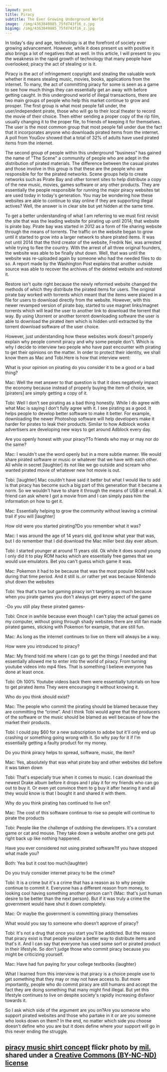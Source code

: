 ```yaml
---
layout: post
title: Piracy
subtitle: The Ever Growing Underground World
image:  /img/4363849885_75fd743f16_z.jpg
bigimg: /img/4363849885_75fd743f16_z.jpg
---
```


In today's day and age, technology is at the forefront of society ever growing advancement. However, while it does present us with positive it also brings a lot of negatives that as well. In this article, I will present to you the weakness in the rapid growth of technology that many people have overlooked; piracy the act of stealing or is it.

Piracy is the act of infringement copyright and stealing the valuable work whether it means stealing music, movies, books, applications from the internet. To many, the act of committing piracy for some is seen as a game to see how much things they can essentially get an away with before getting caught. In this underground world of illegal transactions, there are two main groups of people who help this market continue to grow and prosper. The first group is what most people fall under, the user/independent pirate, those who will go to their local theater to record the movie of their choice. Then either sending a proper copy of the rip film, usually changing it to the proper file, to friends of keeping it for themselves. The user is the most common group that most people fall under due the fact that it incorporates anyone who downloads pirated items from the internet. A poll from YouGov showed that a total of 32% of adults have used pirated items from the internet.

The second group of people within this underground "business" has gained the name of "The Scene" a community of people who are adept in the distribution of pirated materials. The difference between the casual pirates and those involve in this group is that these are the people who are responsible for for the pirated networks. Scene groups help to create networks such as Pirate Bay and other torrent sites to help distribute a copy of the new music, movies, games software or any other products. They are essentially the people responsible for running the major piracy websites tat are used today in today's generation. You may be wondering how these websites are able to continue to stay online if they are supporting illegal actives? Well, the answer is in clear site but yet hidden at the same time.

To get a better understanding of what I am referring to we must first revisit the site that was the leading website for pirating up until 2014; that website is pirate bay. Pirate bay was started in 2012 as a form of file sharing website through the means of torrents. The traffic on the website began to grow until it started to grow into a larger network to share pirated items. It was not until 2014 that the third creator of the website, Fredrik Nei, was arrested while trying to flee the country. With the arrest of all three original founders, the website was able to be finally shut down. Well, that was until the website was re-uploaded again by someone who had the needed files to do so. A report made by the Washington Post explains that another outside source was able to recover the archives of the deleted website and restored it.

Restore isn't quite right because the newly reformed website changed the methods of which they distribute the pirated items for users. The original pirate bay worked with torrents which meant that the items were placed in a file for users to download directly from the website. However, with this newer revamped version of pirate bay, started to use magnet links/magnet torrents which will lead the user to another link to download the torrent that way. By using Utorrent or another torrent downloading software the user is able to download the pirated item which is hidden until extracted by the torrent download software of the user choice.


However, just understanding how these websites work doesn't properly explain why people commit piracy and why some people don't. Which is why I decide to interview two people who have past encounter with pirating to get their opinions on the matter. In order to protect their identity, we shall know them as Mac and Tobi.Here is how that interview went:

What is your opinion on pirating do you consider it to be a good or a bad thing?

Mac: Well the met answer to that question is that it does negatively impact the economy because instead of properly buying the item of choice, we [piraters] are simply getting a copy of it.

Tobi: Well I don't see pirating as a bad thing honestly. While I do agree with what Mac is saying I don't fully agree with it. I see pirating as a good. It helps people to develop better software to make it better. For example, downloading the newer Photoshop software will help developers make it harder for pirates to leak their products. Similar to how Adblock works advertisers are developing new ways to get around Adblock every day.

Are you openly honest with your piracy?To friends who may or may nor do the same?

Mac: I wouldn't use the word openly but in a more subtle manner. We would share pirated software or music or whatever that we have with each other. All while in secret [laughter] its not like we go outside and scream who wanted pirated movie of whatever new hot movie is out.

Tobi: [laughter] Mac couldn't have said it better but what I would like to add is that piracy has become such a big part of this generation that it became a norm. So we wouldn't have to share it through the means of USB or email. A friend can ask where I got a movie from and I can simply pass him the information on how to get it.

Mac: Essentially helping to grow the community without leaving a criminal trail if you will [laughter]

How old were you started pirating?Do you remember what it was?

Mac: I was around the age of 14 years old, god know what year that was, but I do remember that I did download the Mac miller best day ever album.

Tobi: I started younger at around 11 years old. Ok while it does sound young I only did it to play ROM hacks which are essentially free games that we would use emulators. Bet you can't guess which game it was.

Mac: Pokemon it had to be because that was the most popular ROM hack during that time period. And it still is..or rather yet was because Nintendo shut down the websites

Tobi: Yea that's true but gaming piracy isn't targeting as much because when you pirate games you don't always get every aspect of the game

-Do you still play these pirated games-

Tobi: Once in awhile because even though I can't play the actual games on my computer, without going through shady websites there are still fan made pirated games, sticking with Pokemon for example, that are still fun.

Mac: As long as the internet continues to live on there will always be a way.

How were you introduced to piracy?

Mac: My friend told me where I can go to get the things I needed and that essentially allowed me to enter into the world of piracy.  From turning youtube videos into mp4 files. That is something I believe everyone has done at least once.


Tobi: Oh 100% Youtube videos back them were essentially tutorials on how to get pirated items They were encouraging it without knowing it.


Who do you think should exist?

Mac: The people who commit the pirating should be blamed because they are committing the “crime”. And I think Tobi would agree that the producers of the software or the music should be blamed as well because of how the market their products.

Tobi: I could pay $60 for a new subscription to adobe but it'll only end up crashing or something going wrong with it. So why pay for it if I'm essentially getting a faulty product for my money.


Do you think piracy helps to spread, software, music, the item?

Mac: Yes, absolutely that was what pirate bay and other websites did before it was taken down

Tobi: That's especially true when it comes to music. I can download the newest Drake album before it drops and I play it for my friends who can go out to buy it. Or even yet convince them to g buy it after hearing it and all they would know is that I bought it and shared it with them.

Why do you think pirating has continued to live on?

Mac: The cost of this software continue to rise so people will continue to pirate the products

Tobi: People like the challenge of outdoing the developers. It's a constant game or cat and mouse. They take down a website another one gets put right back up like nothing happened.

Have you ever considered not using pirated software?If you have stopped what made you?

Both: Yea but it cost too much{laughter}

Do you truly consider internet piracy to be the crime?

Tobi: It is a crime but it's a crime that has a reason as to why people continue to commit it. Everyone has a different reason from money, to looking cool having something another person can't {Mac: that's just human desire to be better than the next person}. But if it was truly a crime the government would have shut it down completely.

Mac: Or maybe the government is committing piracy themselves

What would you say to someone who doesn’t approve of piracy?

Tobi: It's not a drug that once you start you'll be addicted. But the reason that piracy exist is that people realize a better way to distribute items and that's it. And I can say that everyone has used some sort or pirated product in their lifestyle. So don't judge those who commit piracy because you might be criticizing yourself.

Mac: Have had fun paying for your college textbooks {laughter}

What I learned from this interview is that piracy is a choice people use to get something that they may or may not have access to. But more importantly, people who do commit piracy are still humans and accept the fact they are doing something that many might find illegal. But yet this lifestyle continues to live on despite society's rapidly increasing disfavor towards it.

So I ask which side of the argument are you on?Are you someone who support pirated websites and those who partake in it or are you someone who looks down on them? In the end, no matter which side you choose doesn't define who you are but it does define where your support will go in this never ending the struggle.


















<a title="piracy music shirt concept" href="https://flickr.com/photos/mildesign/4363849885">piracy music shirt concept</a> flickr photo by <a href="https://flickr.com/people/mildesign">mil.</a> shared under a <a href="https://creativecommons.org/licenses/by-nc-nd/2.0/">Creative Commons (BY-NC-ND) license</a> </small>
---
